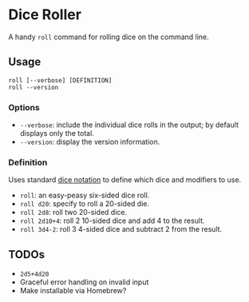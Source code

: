 Dice Roller
===========

A handy `roll` command for rolling dice on the command line.

Usage
-----

```
roll [--verbose] [DEFINITION]
roll --version
```

### Options

* `--verbose`: include the individual dice rolls in the output; by default displays only the total.
* `--version`: display the version information.

### Definition

Uses standard [dice notation][wiki-dice-notation] to define which dice and modifiers to use.

* `roll`: an easy-peasy six-sided dice roll.
* `roll d20`: specify to roll a 20-sided die.
* `roll 2d8`: roll two 20-sided dice.
* `roll 2d10+4`: roll 2 10-sided dice and add 4 to the result.
* `roll 3d4-2`: roll 3 4-sided dice and subtract 2 from the result.

TODOs
-----

* `2d5+4d20`
* Graceful error handling on invalid input
* Make installable via Homebrew?

[wiki-dice-notation]:https://en.wikipedia.org/wiki/Dice_notation
